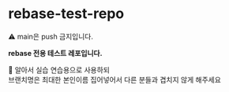 # rebase-test-repo

⚠️ main은 push 금지입니다.

**rebase 전용 테스트 레포입니다.**

🚨 알아서 실습 연습용으로 사용하되 <br/> 브랜치명은 최대한 본인이름 집어넣어서 다른 분들과 겹치지 않게 해주세요
